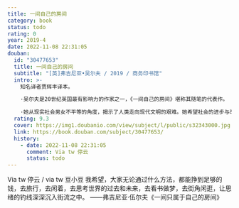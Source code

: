 ```yaml
---
title: 一间自己的房间
category: book
status: todo
rating: 0
year: 2019-4
date: 2022-11-08 22:31:05
douban:
  id: "30477653"
  title: 一间自己的房间
  subtitle: "[英]弗吉尼亚•吴尔夫 / 2019 / 商务印书馆"
  intro: >-
    知名译者贾辉丰译本。

    ·吴尔夫是20世纪英国最有影响力的作家之一，《一间自己的房间》堪称其随笔的代表作。

    ·她从现实社会男女不平等的角度，揭示了人类走向现代文明的艰难。她希望社会的进步与改善和人类的进步与改善，是男女两性共同努力的方向。女性在科学和技术飞速发展的现代社会，注定要扮演一只重要的力量，这篇随笔由此而具有永恒的价值。
  rating: 9.3
  cover: https://img1.doubanio.com/view/subject/l/public/s32343000.jpg
  link: https://book.douban.com/subject/30477653/
  history:
    - date: 2022-11-08 22:31:05
      comment: Via tw 停云
      status: todo
---
```


Via tw 停云 / via tw 豆小豆 我希望，大家无论通过什么方法，都能挣到足够的钱，去旅行，去闲着，去思考世界的过去和未来，去看书做梦，去街角闲逛，让思绪的钓线深深沉入街流之中。
——弗吉尼亚·伍尔夫《一间只属于自己的房间》

